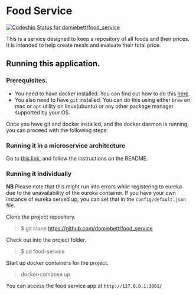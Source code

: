 # Food Service

[![Codeship Status for domiebett/food_service](https://app.codeship.com/projects/78afb390-a73c-0137-2f32-5ae24cfcc022/status?branch=develop)](https://app.codeship.com/projects/361206)

This is a service designed to keep a repository of all foods and their prices. It is intended to help create meals and evaluate their total price.

## Running this application.

### Prerequisites.
* You need to have docker installed. You can find out how to do this [here](https://docs.docker.com/get-started/).
* You also need to have `git` installed. You can do this using either `brew` on mac or `apt` utility on linux(ubuntu) or any other package manager supported by your OS.

Once you have git and docker installed, and the docker daemon is running, you can proceed with the following steps:

### Running it in a microservice architecture
Go to [this link](https://github.com/domiebett/budget_app), and follow the instructions on the README.

### Running it individually
**NB** Please note that this might run into errors while registering to eureka due to the unavailability of the eureka container. If you have your own instance of eureka served up, you can set that in the `config/default.json` file.

Clone the project repository.
> $ git clone https://github.com/domiebett/food_service

Check out into the project folder.
> $ cd food-service

Start up docker containers for the project.
> docker-compose up

You can access the food service app at `http://127.0.0.1:3001/`
